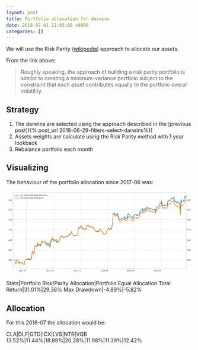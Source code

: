 ```yaml
---
layout: post
title: Portfolio allocation for darwins
date: 2018-07-01 11:03:00 +0000
categories: []
---
```

We will use the Risk Parity ([wikipedia](https://en.wikipedia.org/wiki/Risk_parity)) approach to allocate our assets.

From the link above:

> Roughly speaking, the approach of building a risk parity portfolio is similar to creating a minimum-variance portfolio subject to the constraint that each asset contributes equally to the portfolio overall volatility.

## Strategy

1. The darwins are selected using the approach described in the [previous post]({% post_url 2018-06-29-filters-select-darwins%})
2. Assets weights are calculate using the Risk Parity method with 1 year lookback
4. Rebalance portfolio each month

## Visualizing

The behaviour of the portfolio allocation since 2017-06 was:

![img](/assets/images/20180630115200.png)

Stats|Portfolio Risk/Parity Allocation|Portfolio Equal Allocation
Total Return|31.01%|29.36%
Max Drawdown|-4.89%|-5.82%

## Allocation

For this 2018-07 the allocation would be:

CLA|DLF|GTD|ICX|LVS|NTR|VQB
13.52%|11.44%|18.89%|20.28%|11.98%|11.39%|12.42%